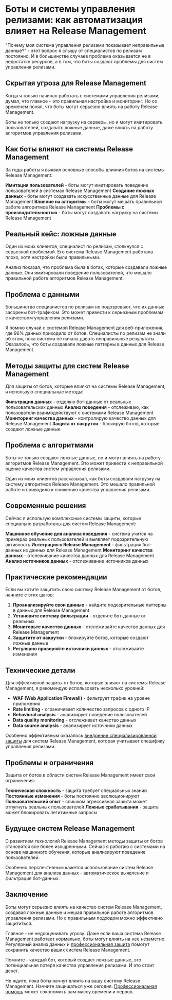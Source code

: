 ﻿# Боты и системы управления релизами: как автоматизация влияет на Release Management

"Почему моя система управления релизами показывает неправильные данные?" - этот вопрос я слышу от специалистов по релизам постоянно. И в большинстве случаев проблема оказывается не в недостатке ресурсов, а в том, что боты создают проблемы для систем управления релизами.

## Скрытая угроза для Release Management

Когда я только начинал работать с системами управления релизами, думал, что главное - это правильная настройка и мониторинг. Но со временем понял, что боты могут серьезно влиять на работу Release Management.

Боты не только создают нагрузку на серверы, но и могут имитировать пользователей, создавать ложные данные, даже влиять на работу алгоритмов управления релизами.

## Как боты влияют на системы Release Management

За годы работы я выявил основные способы влияния ботов на системы Release Management:

**Имитация пользователей** - боты могут имитировать поведение пользователей в системах Release Management
**Создание ложных данных** - боты могут создавать искусственные данные для Release Management
**Влияние на алгоритмы** - боты могут мешать правильной работе алгоритмов Release Management
**Проблемы с производительностью** - боты могут создавать нагрузку на системы Release Management

## Реальный кейс: ложные данные

Один из моих клиентов, специалист по релизам, столкнулся с серьезной проблемой. Его система Release Management работала плохо, хотя настройки были правильными.

Анализ показал, что проблема была в ботах, которые создавали ложные данные. Они имитировали поведение пользователей, что мешало правильной работе алгоритмов Release Management.

## Проблема с данными

Большинство специалистов по релизам не подозревают, что их данные засорены бот-трафиком. Это может привести к серьезным проблемам с качеством управления релизами.

Я помню случай с системой Release Management для веб-приложения, где 96% данных приходило от ботов. Специалисты по релизам не знали об этом, пока система не начала давать неправильные результаты. Оказалось, что боты создавали ложные паттерны в данных для Release Management.

## Методы защиты для систем Release Management

Для защиты от ботов, которые влияют на системы Release Management, я использую специальные методы:

**Фильтрация данных** - отделяю бот-данные от реальных пользовательских данных
**Анализ поведения** - отслеживаю, как пользователи взаимодействуют с системами Release Management
**Мониторинг качества данных** - контролирую качество данных для Release Management
**Защита от накрутки** - блокирую ботов, которые создают ложные данные

## Проблема с алгоритмами

Боты не только создают ложные данные, но и могут влиять на работу алгоритмов Release Management. Это может привести к неправильной оценке качества систем управления релизами.

Один из моих клиентов рассказывал, как боты создавали нагрузку на систему алгоритмов Release Management. Это мешало правильной работе и приводило к снижению качества управления релизами.

## Современные решения

Сейчас я использую комплексные системы защиты, которые специально разработаны для систем Release Management:

**Машинное обучение для анализа поведения** - система учится на примерах реальных пользователей и выявляет подозрительную активность
**Интеграция с Release Management** - фильтрация бот-данных из данных для Release Management
**Мониторинг качества данных** - отслеживание качества данных для Release Management
**Анализ источников данных** - отслеживание источников данных

## Практические рекомендации

Если вы хотите защитить свою систему Release Management от ботов, начните с этих шагов:

1. **Проанализируйте свои данные** - найдите подозрительные паттерны в данных для Release Management
2. **Установите систему фильтрации** - отделите бот-данные от реальных
3. **Мониторьте качество данных** - отслеживайте качество данных для Release Management
4. **Защитите от накрутки** - блокируйте ботов, которые создают ложные данные
5. **Регулярно проверяйте источники данных** - отслеживайте изменения

## Технические детали

Для эффективной защиты от ботов, которые влияют на системы Release Management, я рекомендую использовать несколько уровней:

- **WAF (Web Application Firewall)** - фильтрует трафик на уровне приложения
- **Rate limiting** - ограничивает количество запросов с одного IP
- **Behavioral analysis** - анализирует поведение пользователей
- **Data quality monitoring** - отслеживает качество данных
- **Data source analysis** - анализирует источники данных

Особенно эффективным оказалось [внедрение специализированной защиты](https://progaem.com/ustanovka-antibota-usluga-po-zashhite-ot-botov-vashih-sajtov-na-razlichnyh-cms-sistemah.html) для систем Release Management, которая учитывает специфику управления релизами.

## Проблемы и ограничения

Защита от ботов в области систем Release Management имеет свои ограничения:

**Техническая сложность** - защита требует специальных знаний
**Постоянные изменения** - боты постоянно эволюционируют
**Пользовательский опыт** - слишком агрессивная защита может отпугнуть реальных пользователей
**Ложные срабатывания** - защита может блокировать легитимные запросы

## Будущее систем Release Management

С развитием технологий Release Management методы защиты от ботов становятся все более изощренными. Сейчас я работаю с системами на основе машинного обучения, которые анализируют поведение пользователей.

Особенно перспективным кажется использование систем Release Management для анализа данных - автоматическое выявление и фильтрация бот-данных.

## Заключение

Боты могут серьезно влиять на качество систем Release Management, создавая ложные данные и мешая правильной работе алгоритмов управления релизами. Но с правильным подходом можно эффективно защититься.

Главное - не недооценивать угрозу. Даже если ваша система Release Management работает нормально, боты могут влиять на нее незаметно. Регулярный анализ данных и [профессиональная защита](https://progaem.com/ustanovka-antibota-usluga-po-zashhite-ot-botov-vashih-sajtov-na-razlichnyh-cms-sistemah.html) помогут сохранить качество ваших систем Release Management.

Помните - каждый бот, который создает ложные данные, это потенциальная потеря качества управления релизами. И это стоит денег.

Не ждите, пока боты начнут влиять на вашу систему Release Management. Начните защищаться уже сегодня. [Профессиональная помощь](https://progaem.com/ustanovka-antibota-usluga-po-zashhite-ot-botov-vashih-sajtov-na-razlichnyh-cms-sistemah.html) может сэкономить вам массу времени и нервов.

